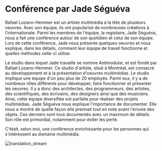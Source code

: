 # Conférence par Jade Séguéva 
Rafael Lozano-Hemmer est un artiste multimédia à la tête de plusieurs oeuvres. Avec son équipe, ils ont popularisé de nombreuses créations à l'internationale. Parmi les membres de l'équipe, la registaire, Jade Séguéva, nous a fait une conférence autour de son quotidien et celui de son équipe. Lors de cette conférence, Jade nous présente quelques oeuvres et nous explique, dans les détails, comment leur équipe de travail fonctionne et quelles méthodes celle-ci utilise.

Le studio dans lequel Jade travaille se nomme Antimodular, et est fondé par Rafael Lozano-Hemmer. Ce studio d'artiste, situé à Montréal, est consacré au développement et à la présentation d'oeuvres multimédias. Le studio implique une équipe d'un peu plus de 20 employés. Parmi eux, il y a de nombreux rôles différents pour développer, faire fonctionner et présenter les oeuvres. Il y a donc des architectes, des programmeurs, des artistes, des scientifiques, des écrivains, des designers ainsi que des musiciens. Ainsi, cette équipe diversifiée est parfaite pour réaliser des projets multimédias. Jade Séguéva nous explique l'importance de documenter. Elle nous a montré de quelle façon elle prennait tout en note avant l'envoie des objets. Ces derniers sont tous documentés avec un maximum de détails. Son rôle est primordial, notamment pour éviter les perte.

C'était, selon moi, une conférence enrichissante pour les personnes qui s'intéressent au domaine multimédia.

![translation_stream](translation_stream.jpg)
